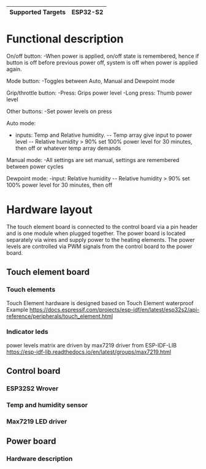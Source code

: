| Supported Targets | ESP32-S2 |
| ----------------- | -------- |

# Functional description
On/off button:
-When power is applied, on/off state is remembered, hence if button is off before previous power off, system is off when power is applied again.

Mode button:
-Toggles between Auto, Manual and Dewpoint mode

Grip/throttle button:
-Press: Grips power level
-Long press: Thumb power level

Other buttons:
-Set power levels on press

Auto mode:
- inputs: Temp and Relative humidity.
-- Temp array give input to power level
-- Relative humidity > 90% set 100% power level for 30 minutes, then off or whatever temp array demands

Manual mode:
-All settings are set manual, settings are remembered between power cycles

Dewpoint mode:
-input: Relative humidity
-- Relative humidity > 90% set 100% power level for 30 minutes, then off

# Hardware layout
The touch element board is connected to the control board via a pin header and is one module when plugged together. 
The power board is located separately via wires and supply power to the heating elements. The power levels are controlled via PWM signals from the control board to the power board.

## Touch element board
### Touch elements
Touch Element hardware is designed based on Touch Element waterproof Example
https://docs.espressif.com/projects/esp-idf/en/latest/esp32s2/api-reference/peripherals/touch_element.html

### Indicator leds
power levels matrix are driven by max7219 driver from ESP-IDF-LIB
https://esp-idf-lib.readthedocs.io/en/latest/groups/max7219.html

## Control board
### ESP32S2 Wrover

### Temp and humidity sensor

### Max7219 LED driver

## Power board
### Hardware description 